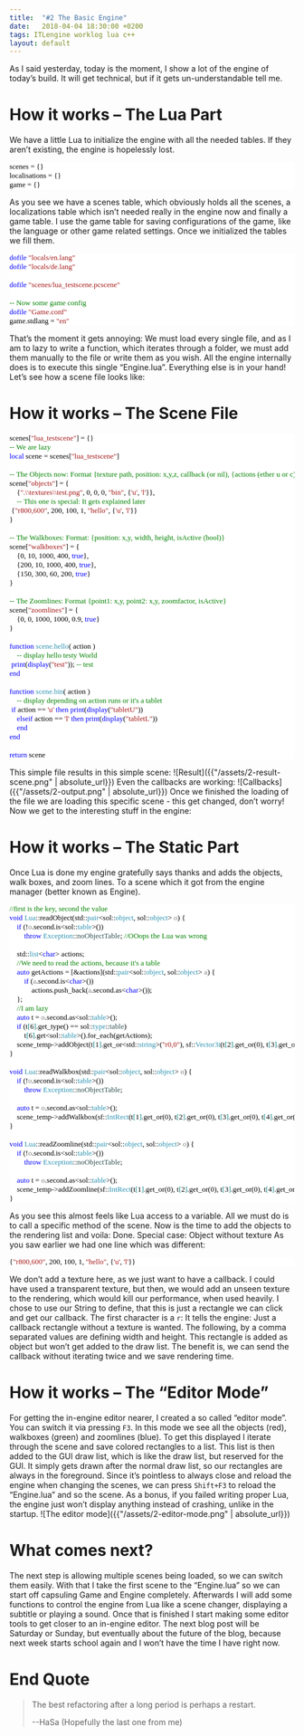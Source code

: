 ```yaml
---
title:  "#2 The Basic Engine"
date:   2018-04-04 18:30:00 +0200
tags: ITLengine worklog lua c++
layout: default
---
```

As I said yesterday, today is the moment, I show a lot of the engine of today’s build. It will get technical, but if it gets un-understandable tell me.

# How it works – The Lua Part #
We have a little Lua to initialize the engine with all the needed tables. If they aren’t existing, the engine is hopelessly lost.

<pre style="font-family:Consolas;font-size:13;color:black;background:white;">scenes&nbsp;=&nbsp;{}
localisations&nbsp;=&nbsp;{}
game&nbsp;=&nbsp;{}</pre>

As you see we have a scenes table, which obviously holds all the scenes, a localizations table which isn’t needed really in the engine now and finally a game table.
I use the game table for saving configurations of the game, like the language or other game related settings.
Once we initialized the tables we fill them.

<pre style="font-family:Consolas;font-size:13;color:black;background:white;"><span style="color:blue;">dofile</span>&nbsp;<span style="color:#a31515;">&quot;locals/en.lang&quot;</span>
<span style="color:blue;">dofile</span>&nbsp;<span style="color:#a31515;">&quot;locals/de.lang&quot;</span>
 
<span style="color:blue;">dofile</span>&nbsp;<span style="color:#a31515;">&quot;scenes/lua_testscene.pcscene&quot;</span>
 
<span style="color:green;">--&nbsp;Now&nbsp;some&nbsp;game&nbsp;config
</span><span style="color:blue;">dofile</span>&nbsp;<span style="color:#a31515;">&quot;Game.conf&quot;</span>
game.stdlang&nbsp;=&nbsp;<span style="color:#a31515;">&quot;en&quot;</span></pre>

That’s the moment it gets annoying: We must load every single file, and as I am to lazy to write a function, which iterates through a folder, we must add them manually to the file or write them as you wish. All the engine internally does is to execute this single “Engine.lua”. Everything else is in your hand! Let’s see how a scene file looks like:

# How it works – The Scene File #

<pre style="font-family:Consolas;font-size:13;color:black;background:white;">scenes[<span style="color:#a31515;">&quot;lua_testscene&quot;</span>]&nbsp;=&nbsp;{}
<span style="color:green;">--&nbsp;We&nbsp;are&nbsp;lazy
</span><span style="color:blue;">local</span>&nbsp;scene&nbsp;=&nbsp;scenes[<span style="color:#a31515;">&quot;lua_testscene&quot;</span>]
 
<span style="color:green;">--&nbsp;The&nbsp;Objects&nbsp;now:&nbsp;Format&nbsp;{texture&nbsp;path,&nbsp;position:&nbsp;x,y,z,&nbsp;callback&nbsp;(or&nbsp;nil),&nbsp;{actions&nbsp;(ether&nbsp;u&nbsp;or&nbsp;c)&nbsp;and/or&nbsp;l}&nbsp;(or&nbsp;nil)}
</span>scene[<span style="color:#a31515;">&quot;objects&quot;</span>]&nbsp;=&nbsp;{
	{<span style="color:#a31515;">&quot;.\\textures\\test.png&quot;</span>,&nbsp;0,&nbsp;0,&nbsp;0,&nbsp;<span style="color:#a31515;">&quot;bin&quot;</span>,&nbsp;{<span style="color:#a31515;">&#39;u&#39;</span>,&nbsp;<span style="color:#a31515;">&#39;l&#39;</span>}},
	<span style="color:green;">--&nbsp;This&nbsp;one&nbsp;is&nbsp;special:&nbsp;It&nbsp;gets&nbsp;explained&nbsp;later
</span>	{<span style="color:#a31515;">&quot;r800,600&quot;</span>,&nbsp;200,&nbsp;100,&nbsp;1,&nbsp;<span style="color:#a31515;">&quot;hello&quot;</span>,&nbsp;{<span style="color:#a31515;">&#39;u&#39;</span>,&nbsp;<span style="color:#a31515;">&#39;l&#39;</span>}}
}
 
<span style="color:green;">--&nbsp;The&nbsp;Walkboxes:&nbsp;Format:&nbsp;{position:&nbsp;x,y,&nbsp;width,&nbsp;height,&nbsp;isActive&nbsp;(bool)}
</span>scene[<span style="color:#a31515;">&quot;walkboxes&quot;</span>]&nbsp;=&nbsp;{
	{0,&nbsp;10,&nbsp;1000,&nbsp;400,&nbsp;<span style="color:blue;">true</span>},
	{200,&nbsp;10,&nbsp;1000,&nbsp;400,&nbsp;<span style="color:blue;">true</span>},
	{150,&nbsp;300,&nbsp;60,&nbsp;200,&nbsp;<span style="color:blue;">true</span>}
}
 
<span style="color:green;">--&nbsp;The&nbsp;Zoomlines:&nbsp;Format&nbsp;{point1:&nbsp;x,y,&nbsp;point2:&nbsp;x,y,&nbsp;zoomfactor,&nbsp;isActive}
</span>scene[<span style="color:#a31515;">&quot;zoomlines&quot;</span>]&nbsp;=&nbsp;{
	{0,&nbsp;0,&nbsp;1000,&nbsp;1000,&nbsp;0.9,&nbsp;<span style="color:blue;">true</span>}
}
 
<span style="color:blue;">function</span>&nbsp;<span style="color:#2b91af;">scene.hello</span>(&nbsp;action&nbsp;)
	<span style="color:green;">--&nbsp;display&nbsp;hello&nbsp;testy&nbsp;World&nbsp;
</span>	<span style="color:blue;">print</span>(<span style="color:blue;">display</span>(<span style="color:#a31515;">&quot;test&quot;</span>));&nbsp;<span style="color:green;">--&nbsp;test
</span><span style="color:blue;">end</span>
 
<span style="color:blue;">function</span>&nbsp;<span style="color:#2b91af;">scene.bin</span>(&nbsp;action&nbsp;)
	<span style="color:green;">--&nbsp;display&nbsp;depending&nbsp;on&nbsp;action&nbsp;runs&nbsp;or&nbsp;it&#39;s&nbsp;a&nbsp;tablet
</span>	<span style="color:blue;">if</span>&nbsp;action&nbsp;==&nbsp;<span style="color:#a31515;">&#39;u&#39;</span>&nbsp;<span style="color:blue;">then</span>&nbsp;<span style="color:blue;">print</span>(<span style="color:blue;">display</span>(<span style="color:#a31515;">&quot;tabletU&quot;</span>))
	<span style="color:blue;">elseif</span>&nbsp;action&nbsp;==&nbsp;<span style="color:#a31515;">&#39;l&#39;</span>&nbsp;<span style="color:blue;">then</span>&nbsp;<span style="color:blue;">print</span>(<span style="color:blue;">display</span>(<span style="color:#a31515;">&quot;tabletL&quot;</span>))
	<span style="color:blue;">end</span>
<span style="color:blue;">end</span>
 
<span style="color:blue;">return</span>&nbsp;scene</pre>

This simple file results in this simple scene:
![Result]({{"/assets/2-result-scene.png" | absolute_url}})
Even the callbacks are working:
![Callbacks]({{"/assets/2-output.png" | absolute_url}})
Once we finished the loading of the file we are loading this specific scene - this get changed, don’t worry! Now we get to the interesting stuff in the engine:

# How it works – The Static Part #
Once Lua is done my engine gratefully says thanks and adds the objects, walk boxes, and zoom lines. To a scene which it got from the engine manager (better known as Engine).

<pre style="font-family:Consolas;font-size:13;color:black;background:white;"><span style="color:green;">//first&nbsp;is&nbsp;the&nbsp;key,&nbsp;second&nbsp;the&nbsp;value</span>
<span style="color:blue;">void</span>&nbsp;<span style="color:#2b91af;">Lua</span>::readObject(std::<span style="color:#2b91af;">pair</span>&lt;sol::<span style="color:#2b91af;">object</span>,&nbsp;sol::<span style="color:#2b91af;">object</span>&gt;&nbsp;<span style="color:gray;">o</span>)&nbsp;{
	<span style="color:blue;">if</span>&nbsp;(!<span style="color:gray;">o</span>.second.is&lt;sol::<span style="color:#2b91af;">table</span>&gt;())
		<span style="color:blue;">throw</span>&nbsp;<span style="color:#2b91af;">Exception</span>::<span style="color:darkslategray;">noObjectTable</span>;&nbsp;<span style="color:green;">//OOops&nbsp;the&nbsp;Lua&nbsp;was&nbsp;wrong</span>
 
	std::<span style="color:#2b91af;">list</span>&lt;<span style="color:blue;">char</span>&gt;&nbsp;actions;
	<span style="color:green;">//We&nbsp;need&nbsp;to&nbsp;read&nbsp;the&nbsp;actions,&nbsp;because&nbsp;it&#39;s&nbsp;a&nbsp;table</span>
	<span style="color:blue;">auto</span>&nbsp;getActions&nbsp;=&nbsp;[&amp;actions](std::<span style="color:#2b91af;">pair</span>&lt;sol::<span style="color:#2b91af;">object</span>,&nbsp;sol::<span style="color:#2b91af;">object</span>&gt;&nbsp;<span style="color:gray;">a</span>)&nbsp;{
		<span style="color:blue;">if</span>&nbsp;(<span style="color:gray;">a</span>.second.is&lt;<span style="color:blue;">char</span>&gt;())
			actions.push_back(<span style="color:gray;">a</span>.second.as&lt;<span style="color:blue;">char</span>&gt;());
	};
	<span style="color:green;">//I&nbsp;am&nbsp;lazy</span>
	<span style="color:blue;">auto</span>&nbsp;t&nbsp;=&nbsp;<span style="color:gray;">o</span>.second.as&lt;sol::<span style="color:#2b91af;">table</span>&gt;();
	<span style="color:blue;">if</span>&nbsp;(t<span style="color:teal;">[</span>6<span style="color:teal;">]</span>.get_type()&nbsp;==&nbsp;sol::<span style="color:#2b91af;">type</span>::<span style="color:darkslategray;">table</span>)
		t<span style="color:teal;">[</span>6<span style="color:teal;">]</span>.get&lt;sol::<span style="color:#2b91af;">table</span>&gt;().for_each(getActions);
	scene_temp-&gt;addObject(t<span style="color:teal;">[</span>1<span style="color:teal;">]</span>.get_or&lt;std::<span style="color:#2b91af;">string</span>&gt;(<span style="color:#a31515;">&quot;r0,0&quot;</span>),&nbsp;sf::<span style="color:#2b91af;">Vector3i</span>(t<span style="color:teal;">[</span>2<span style="color:teal;">]</span>.get_or(0),&nbsp;t<span style="color:teal;">[</span>3<span style="color:teal;">]</span>.get_or(0),&nbsp;t<span style="color:teal;">[</span>4<span style="color:teal;">]</span>.get_or(0)),&nbsp;t<span style="color:teal;">[</span>5<span style="color:teal;">]</span>.get_or&lt;std::<span style="color:#2b91af;">string</span>&gt;(<span style="color:#a31515;">&quot;&quot;</span>),&nbsp;actions);
}
 
<span style="color:blue;">void</span>&nbsp;<span style="color:#2b91af;">Lua</span>::readWalkbox(std::<span style="color:#2b91af;">pair</span>&lt;sol::<span style="color:#2b91af;">object</span>,&nbsp;sol::<span style="color:#2b91af;">object</span>&gt;&nbsp;<span style="color:gray;">o</span>)&nbsp;{
	<span style="color:blue;">if</span>&nbsp;(!<span style="color:gray;">o</span>.second.is&lt;sol::<span style="color:#2b91af;">table</span>&gt;())
		<span style="color:blue;">throw</span>&nbsp;<span style="color:#2b91af;">Exception</span>::<span style="color:darkslategray;">noObjectTable</span>;
 
	<span style="color:blue;">auto</span>&nbsp;t&nbsp;=&nbsp;<span style="color:gray;">o</span>.second.as&lt;sol::<span style="color:#2b91af;">table</span>&gt;();
	scene_temp-&gt;addWalkbox(sf::<span style="color:#2b91af;">IntRect</span>(t<span style="color:teal;">[</span>1<span style="color:teal;">]</span>.get_or(0),&nbsp;t<span style="color:teal;">[</span>2<span style="color:teal;">]</span>.get_or(0),&nbsp;t<span style="color:teal;">[</span>3<span style="color:teal;">]</span>.get_or(0),&nbsp;t<span style="color:teal;">[</span>4<span style="color:teal;">]</span>.get_or(0)),&nbsp;t<span style="color:teal;">[</span>5<span style="color:teal;">]</span>.get_or(<span style="color:blue;">true</span>));
}
 
<span style="color:blue;">void</span>&nbsp;<span style="color:#2b91af;">Lua</span>::readZoomline(std::<span style="color:#2b91af;">pair</span>&lt;sol::<span style="color:#2b91af;">object</span>,&nbsp;sol::<span style="color:#2b91af;">object</span>&gt;&nbsp;<span style="color:gray;">o</span>)&nbsp;{
	<span style="color:blue;">if</span>&nbsp;(!<span style="color:gray;">o</span>.second.is&lt;sol::<span style="color:#2b91af;">table</span>&gt;())
		<span style="color:blue;">throw</span>&nbsp;<span style="color:#2b91af;">Exception</span>::<span style="color:darkslategray;">noObjectTable</span>;
 
	<span style="color:blue;">auto</span>&nbsp;t&nbsp;=&nbsp;<span style="color:gray;">o</span>.second.as&lt;sol::<span style="color:#2b91af;">table</span>&gt;();
	scene_temp-&gt;addZoomline(sf::<span style="color:#2b91af;">IntRect</span>(t<span style="color:teal;">[</span>1<span style="color:teal;">]</span>.get_or(0),&nbsp;t<span style="color:teal;">[</span>2<span style="color:teal;">]</span>.get_or(0),&nbsp;t<span style="color:teal;">[</span>3<span style="color:teal;">]</span>.get_or(0),&nbsp;t<span style="color:teal;">[</span>4<span style="color:teal;">]</span>.get_or(0)),&nbsp;t<span style="color:teal;">[</span>5<span style="color:teal;">]</span>.get_or&lt;<span style="color:blue;">float</span>&gt;(0),&nbsp;t<span style="color:teal;">[</span>6<span style="color:teal;">]</span>.get_or(<span style="color:blue;">true</span>));
}</pre>

As you see this almost feels like Lua access to a variable. All we must do is to call a specific method of the scene. Now is the time to add the objects to the rendering list and voila: Done. 
Special case: Object without texture
As you saw earlier we had one line which was different: 

<pre style="font-family:Consolas;font-size:13;color:black;background:white;">{<span style="color:#a31515;">&quot;r800,600&quot;</span>,&nbsp;200,&nbsp;100,&nbsp;1,&nbsp;<span style="color:#a31515;">&quot;hello&quot;</span>,&nbsp;{<span style="color:#a31515;">&#39;u&#39;</span>,&nbsp;<span style="color:#a31515;">&#39;l&#39;</span>}}
</pre>

We don’t add a texture here, as we just want to have a callback. I could have used a transparent texture, but then, we would add an unseen texture to the rendering, which would kill our performance, when used heavily. I chose to use our String to define, that this is just a rectangle we can click and get our callback. The first character is a `r`: It tells the engine: Just a callback rectangle without a texture is wanted. The following, by a comma separated values are defining width and height. This rectangle is added as object but won’t get added to the draw list. The benefit is, we can send the callback without iterating twice and we save rendering time. 

# How it works – The “Editor Mode” #
For getting the in-engine editor nearer, I created a so called “editor mode”. You can switch it via pressing `F3`. In this mode we see all the objects (red), walkboxes (green) and zoomlines (blue). To get this displayed I iterate through the scene and save colored rectangles to a list. This list is then added to the GUI draw list, which is like the draw list, but reserved for the GUI. It simply gets drawn after the normal draw list, so our rectangles are always in the foreground. Since it’s pointless to always close and reload the engine when changing the scenes, we can press `Shift+F3` to reload the “Engine.lua” and so the scene. As a bonus, if you failed writing proper Lua, the engine just won’t display anything instead of crashing, unlike in the startup.
![The editor mode]({{"/assets/2-editor-mode.png" | absolute_url}})

# What comes next? #
The next step is allowing multiple scenes being loaded, so we can switch them easily. With that I take the first scene to the “Engine.lua” so we can start off capsuling Game and Engine completely. Afterwards I will add some functions to control the engine from Lua like a scene changer, displaying a subtitle or playing a sound. Once that is finished I start making some editor tools to get closer to an in-engine editor. The next blog post will be Saturday or Sunday, but eventually about the future of the blog, because next week starts school again and I won’t have the time I have right now.

# End Quote #
>The best refactoring after a long period is perhaps a restart.
>
> --HaSa (Hopefully the last one from me)
